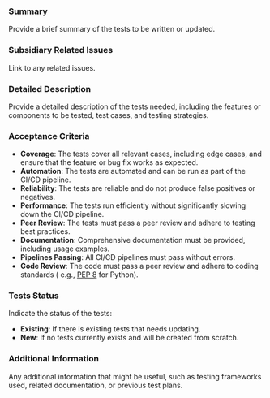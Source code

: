 ### Summary

Provide a brief summary of the tests to be written or updated.

### Subsidiary Related Issues

Link to any related issues.

### Detailed Description

Provide a detailed description of the tests needed, including the features or components to be tested, test cases, and
testing strategies.

### Acceptance Criteria

- **Coverage**: The tests cover all relevant cases, including edge cases, and ensure that the feature or bug fix works
  as expected.
- **Automation**: The tests are automated and can be run as part of the CI/CD pipeline.
- **Reliability**: The tests are reliable and do not produce false positives or negatives.
- **Performance**: The tests run efficiently without significantly slowing down the CI/CD pipeline.
- **Peer Review**: The tests must pass a peer review and adhere to testing best practices.
- **Documentation**: Comprehensive documentation must be provided, including usage examples.
- **Pipelines Passing**: All CI/CD pipelines must pass without errors.
- **Code Review**: The code must pass a peer review and adhere to coding standards (
  e.g., [PEP 8](https://peps.python.org/pep-0008/) for Python).

### Tests Status

Indicate the status of the tests:

- **Existing**: If there is existing tests that needs updating.
- **New**: If no tests currently exists and will be created from scratch.

### Additional Information

Any additional information that might be useful, such as testing frameworks used, related documentation, or previous
test plans.
